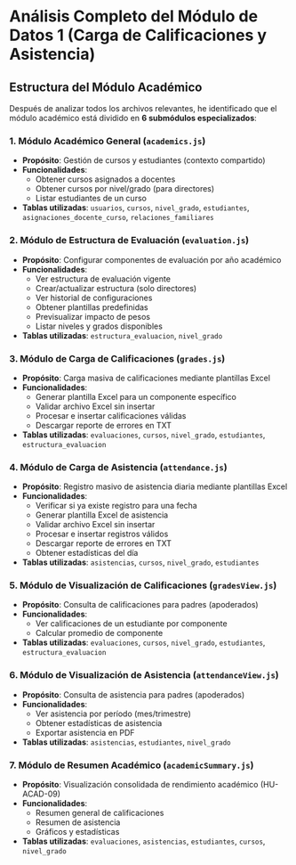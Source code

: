 # Análisis Completo del Módulo de Datos 1 (Carga de Calificaciones y Asistencia)

## Estructura del Módulo Académico

Después de analizar todos los archivos relevantes, he identificado que el módulo académico está dividido en **6 submódulos especializados**:

### 1. Módulo Académico General (`academics.js`)
- **Propósito**: Gestión de cursos y estudiantes (contexto compartido)
- **Funcionalidades**:
  - Obtener cursos asignados a docentes
  - Obtener cursos por nivel/grado (para directores)
  - Listar estudiantes de un curso
- **Tablas utilizadas**: `usuarios`, `cursos`, `nivel_grado`, `estudiantes`, `asignaciones_docente_curso`, `relaciones_familiares`

### 2. Módulo de Estructura de Evaluación (`evaluation.js`)
- **Propósito**: Configurar componentes de evaluación por año académico
- **Funcionalidades**:
  - Ver estructura de evaluación vigente
  - Crear/actualizar estructura (solo directores)
  - Ver historial de configuraciones
  - Obtener plantillas predefinidas
  - Previsualizar impacto de pesos
  - Listar niveles y grados disponibles
- **Tablas utilizadas**: `estructura_evaluacion`, `nivel_grado`

### 3. Módulo de Carga de Calificaciones (`grades.js`)
- **Propósito**: Carga masiva de calificaciones mediante plantillas Excel
- **Funcionalidades**:
  - Generar plantilla Excel para un componente específico
  - Validar archivo Excel sin insertar
  - Procesar e insertar calificaciones válidas
  - Descargar reporte de errores en TXT
- **Tablas utilizadas**: `evaluaciones`, `cursos`, `nivel_grado`, `estudiantes`, `estructura_evaluacion`

### 4. Módulo de Carga de Asistencia (`attendance.js`)
- **Propósito**: Registro masivo de asistencia diaria mediante plantillas Excel
- **Funcionalidades**:
  - Verificar si ya existe registro para una fecha
  - Generar plantilla Excel de asistencia
  - Validar archivo Excel sin insertar
  - Procesar e insertar registros válidos
  - Descargar reporte de errores en TXT
  - Obtener estadísticas del día
- **Tablas utilizadas**: `asistencias`, `cursos`, `nivel_grado`, `estudiantes`

### 5. Módulo de Visualización de Calificaciones (`gradesView.js`)
- **Propósito**: Consulta de calificaciones para padres (apoderados)
- **Funcionalidades**:
  - Ver calificaciones de un estudiante por componente
  - Calcular promedio de componente
- **Tablas utilizadas**: `evaluaciones`, `cursos`, `nivel_grado`, `estudiantes`, `estructura_evaluacion`

### 6. Módulo de Visualización de Asistencia (`attendanceView.js`)
- **Propósito**: Consulta de asistencia para padres (apoderados)
- **Funcionalidades**:
  - Ver asistencia por período (mes/trimestre)
  - Obtener estadísticas de asistencia
  - Exportar asistencia en PDF
- **Tablas utilizadas**: `asistencias`, `estudiantes`, `nivel_grado`

### 7. Módulo de Resumen Académico (`academicSummary.js`)
- **Propósito**: Visualización consolidada de rendimiento académico (HU-ACAD-09)
- **Funcionalidades**:
  - Resumen general de calificaciones
  - Resumen de asistencia
  - Gráficos y estadísticas
- **Tablas utilizadas**: `evaluaciones`, `asistencias`, `estudiantes`, `cursos`, `nivel_grado`

